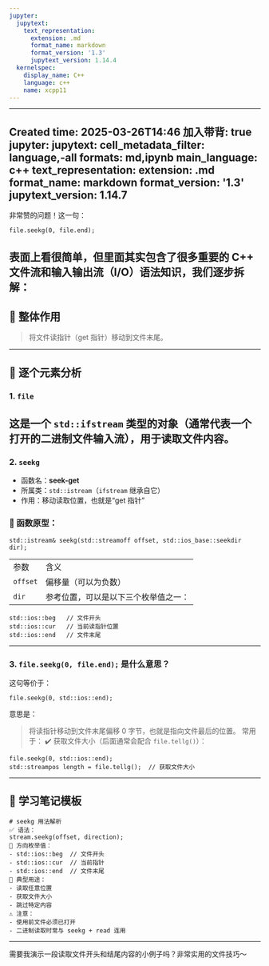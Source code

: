```yaml
---
jupyter:
  jupytext:
    text_representation:
      extension: .md
      format_name: markdown
      format_version: '1.3'
      jupytext_version: 1.14.4
  kernelspec:
    display_name: C++
    language: c++
    name: xcpp11
---
```


---
Created time: 2025-03-26T14:46
加入带背: true
jupyter:
  jupytext:
    cell_metadata_filter: language,-all
    formats: md,ipynb
    main_language: c++
    text_representation:
      extension: .md
      format_name: markdown
      format_version: '1.3'
      jupytext_version: 1.14.7
---
非常赞的问题！这一句：


```
file.seekg(0, file.end);
```

表面上看很简单，但里面其实包含了很多重要的 C++ 文件流和输入输出流（I/O）语法知识，我们逐步拆解：
---
## 📌 整体作用

> 将文件读指针（get 指针）移动到文件末尾。
---
## 🧱 逐个元素分析
### 1. `file`
这是一个 `std::ifstream` 类型的对象（通常代表一个**打开的二进制文件输入流**），用于读取文件内容。
---
### 2. `seekg`
- 函数名：**seek-get**
- 所属类：`std::istream`（`ifstream` 继承自它）
- 作用：移动读取位置，也就是“get 指针”
### 🧠 函数原型：


```
std::istream& seekg(std::streamoff offset, std::ios_base::seekdir dir);
```

|   |   |
|---|---|
|参数|含义|
|`offset`|偏移量（可以为负数）|
|`dir`|参考位置，可以是以下三个枚举值之一：|


```
std::ios::beg   // 文件开头
std::ios::cur   // 当前读指针位置
std::ios::end   // 文件末尾
```

---
### 3. `file.seekg(0, file.end);` 是什么意思？
这句等价于：


```
file.seekg(0, std::ios::end);
```

意思是：

> 将读指针移动到文件末尾偏移 0 字节，也就是指向文件最后的位置。
常用于：
✔️ 获取文件大小（后面通常会配合 `file.tellg()`）：


```
file.seekg(0, std::ios::end);
std::streampos length = file.tellg();  // 获取文件大小
```

---
## 📝 学习笔记模板
```Plain
# seekg 用法解析
✅ 语法：
stream.seekg(offset, direction);
📌 方向枚举值：
- std::ios::beg  // 文件开头
- std::ios::cur  // 当前指针
- std::ios::end  // 文件末尾
🎯 典型用途：
- 读取任意位置
- 获取文件大小
- 跳过特定内容
⚠️ 注意：
- 使用前文件必须已打开
- 二进制读取时常与 seekg + read 连用
```
---
需要我演示一段读取文件开头和结尾内容的小例子吗？非常实用的文件技巧～
